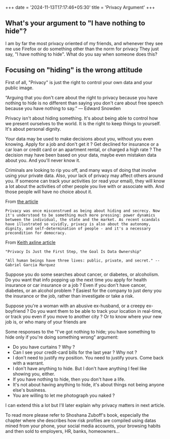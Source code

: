 +++
date = '2024-11-13T17:17:46+05:30'
title = 'Privacy Argument'
+++

## What's your argument to "I have nothing to hide"?
I am by far the most privacy oriented of my friends, and whenever they see me use Firefox or do something other than the norm for privacy They just say, "I have nothing to hide". What do you say when someone does this?

## Focusing on "hiding" is the wrong attitude
First of all, "Privacy" is just the right to control your own data and your public image. 


“Arguing that you don't care about the right to privacy because you have nothing to hide is no different than saying you don't care about free speech because you have nothing to say.” ― Edward Snowden


Privacy isn't about hiding something. It's about being able to control how we present ourselves to the world. It is the right to keep things to yourself. It's about personal dignity.

Your data may be used to make decisions about you, without you even knowing. Apply for a job and don't get it ? Get declined for insurance or a car loan or credit card or an apartment rental, or charged a high rate ? The decision may have been based on your data, maybe even mistaken data about you. And you'll never know it.

Criminals are looking to rip you off, and many ways of doing that involve using your private data.
Also, your lack of privacy may affect others around you. If someone can track your activities (or read your email), they will know a lot about the activities of other people you live with or associate with. And those people will have no choice about it.

From [the article](https://www.politico.eu/article/privacy-is-power-opinion-data-gdpr/)

`Privacy was once misconstrued as being about hiding and secrecy. Now it's understood to be something much more pressing: power dynamics between the individual, the state and the market. As recent scandals have illustrated so vividly, privacy is also about the autonomy, dignity, and self-determination of people - and it's a necessary precondition for democracy.`
  

From [Keith axline article](https://re-public.io/blog/privacy-is-just-the-first-step-the-goal-is-data-ownership/)

`"Privacy Is Just the First Step, the Goal Is Data Ownership"` 

`"All human beings have three lives: public, private, and secret." -- Gabriel Garcia Marquez`

Suppose you do some searches about cancer, or diabetes, or alcoholism. Do you want that info popping up the next time you apply for health insurance or car insurance or a job ? Even if you don't have cancer, diabetes, or an alcohol problem ? Easiest for the company to just deny you the insurance or the job, rather than investigate or take a risk.

Suppose you're a woman with an abusive ex-husband, or a creepy ex-boyfriend ? Do you want them to be able to track your location in real-time, or track you even if you move to another city ? Or to know where your new job is, or who many of your friends are

Some responses to the "I've got nothing to hide; you have something to hide only if you're doing something wrong" argument:

- Do you have curtains ? Why ?
- Can I see your credit-card bills for the last year ? Why not ?
- I don't need to justify my position. You need to justify yours. Come back with a warrant.
- I don't have anything to hide. But I don't have anything I feel like showing you, either.
- If you have nothing to hide, then you don't have a life.
- It's not about having anything to hide, it's about things not being anyone else's business.
- You are willing to let me photograph you naked ?


I can extend this a lot but I'll later explain why privacy matters in next article. 

To read more please refer to Shoshana Zuboff's book, especially the chapter where she describes how risk profiles are compiled using datas mined from your phone, your social media accounts, your browsing habits and then sold to employers, HR, banks, homeowners...




  
